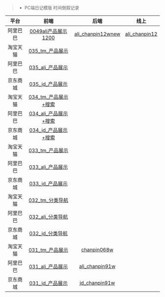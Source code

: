 > * PC端日记模版   时间倒叙记录

平台    |    前端   |   后端  |   线上  |
:---:   |  :---:   |  :---:  | :---:    |
阿里巴巴    |   [0049ali产品展示1200](http://192.168.3.108/jdmoban/0049ali%E4%BA%A7%E5%93%81%E5%B1%95%E7%A4%BA1200.html)  |   [ali_chanpin12wnew](http://192.168.3.11/web_root/html/tool/ali_chanpin12wnew.html)  |   [ali_chanpin12](http://www.001daima.com/html/tool/ali_chanpin12.html)
淘宝天猫    |   [035_tm_产品展示](http://192.168.3.108/JDmoban/pcTpl/TM/035_tm_%E4%BA%A7%E5%93%81%E5%B1%95%E7%A4%BA.html)  ||
阿里巴巴    |   [035_ali_产品展示](http://192.168.3.108/JDmoban/pcTpl/Ali/035_ali_%E4%BA%A7%E5%93%81%E5%B1%95%E7%A4%BA.html)  ||
京东商城    |   [035_jd_产品展示](http://192.168.3.108/JDmoban/pcTpl/JD/035_jd_%E4%BA%A7%E5%93%81%E5%B1%95%E7%A4%BA.html)  || 
淘宝天猫    |   [034_tm_产品展示+搜索](http://192.168.3.108/JDmoban/pcTpl/TM/034_tm_%E4%BA%A7%E5%93%81%E5%B1%95%E7%A4%BA%2B%E6%90%9C%E7%B4%A2.html)  ||
阿里巴巴    |   [034_ali_产品展示+搜索](http://192.168.3.108/JDmoban/pcTpl/Ali/034_ali_%E4%BA%A7%E5%93%81%E5%B1%95%E7%A4%BA%2B%E6%90%9C%E7%B4%A2.html)  ||
京东商城    |   [034_jd_产品展示+搜索](http://192.168.3.108/JDmoban/pcTpl/JD/034_jd_%E4%BA%A7%E5%93%81%E5%B1%95%E7%A4%BA%2B%E6%90%9C%E7%B4%A2.html)  || 
淘宝天猫    |   [033_tm_产品展示](http://192.168.3.108/JDmoban/pcTpl/TM/033_tm_%E4%BA%A7%E5%93%81%E5%B1%95%E7%A4%BA.html)  ||
阿里巴巴    |   [033_ali_产品展示](http://192.168.3.108/JDmoban/pcTpl/Ali/033_ali_%E4%BA%A7%E5%93%81%E5%B1%95%E7%A4%BA.html)  ||
京东商城    |   [033_jd_产品展示](http://192.168.3.108/JDmoban/pcTpl/JD/033_jd_%E4%BA%A7%E5%93%81%E5%B1%95%E7%A4%BA.html)  || 
淘宝天猫    |   [032_tm_分类导航](http://192.168.3.108/JDmoban/pcTpl/TM/032_tm_%E5%88%86%E7%B1%BB%E5%AF%BC%E8%88%AA.html)  ||
阿里巴巴    |   [032_ali_分类导航](http://192.168.3.108/JDmoban/pcTpl/Ali/032_ali_%E5%88%86%E7%B1%BB%E5%AF%BC%E8%88%AA.html)  ||
京东商城    |   [032_jd_分类导航](http://192.168.3.108/JDmoban/pcTpl/JD/032_jd_%E5%88%86%E7%B1%BB%E5%AF%BC%E8%88%AA.html)  || 
淘宝天猫    |   [031_tm_产品展示](http://192.168.3.108/JDmoban/pcTpl/TM/031_tm_%E4%BA%A7%E5%93%81%E5%B1%95%E7%A4%BA.html)  |    [chanpin068w](http://192.168.3.11/web_root/html/tool/chanpin068w.html)  | 
阿里巴巴    |   [031_ali_产品展示](http://192.168.3.108/JDmoban/pcTpl/Ali/031_ali_%E4%BA%A7%E5%93%81%E5%B1%95%E7%A4%BA.html)  | [ali_chanpin91w](http://192.168.3.11/web_root/html/tool/ali_chanpin91w.html)  |
京东商城    |   [031_jd_产品展示](http://192.168.3.108/JDmoban/pcTpl/JD/031_jd_%E4%BA%A7%E5%93%81%E5%B1%95%E7%A4%BA.html)  |    [jd_chanpin91w](http://192.168.3.11/web_root/html/tool/jd_chanpin91w.html)    |